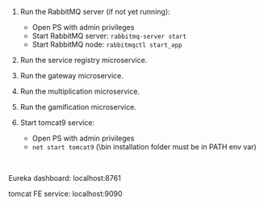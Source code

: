 1. Run the RabbitMQ server (if not yet running): 
   - Open PS with admin privileges
   - Start RabbitMQ server: ```rabbitmq-server start```
   - Start RabbitMQ node: ```rabbitmqctl start_app```

2. Run the service registry microservice.

3. Run the gateway microservice.

4. Run the multiplication microservice.

5. Run the gamification microservice.

6. Start tomcat9 service:
    - Open PS with admin privileges
    - ```net start tomcat9``` (\bin installation folder must be in PATH env var)


&nbsp;


Eureka dashboard: localhost:8761

tomcat FE service: localhost:9090